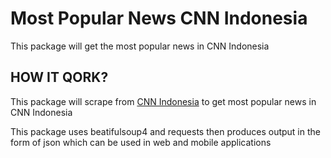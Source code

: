 # Most Popular News CNN Indonesia
This package will get the most popular news in CNN Indonesia

## HOW IT QORK?
This package will scrape from [CNN Indonesia](https://www.cnnindonesia.com/) to get most popular news in CNN Indonesia 

This package uses beatifulsoup4 and requests then produces output in the form of json which can be used in web and mobile applications
